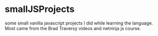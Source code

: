 # smallJSProjects
some small vanilla javascript projects I did while learning the language. Most came from the Brad Traversy videos and netninja js course.
